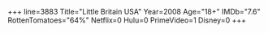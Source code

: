 +++
line=3883
Title="Little Britain USA"
Year=2008
Age="18+"
IMDb="7.6"
RottenTomatoes="64%"
Netflix=0
Hulu=0
PrimeVideo=1
Disney=0
+++

